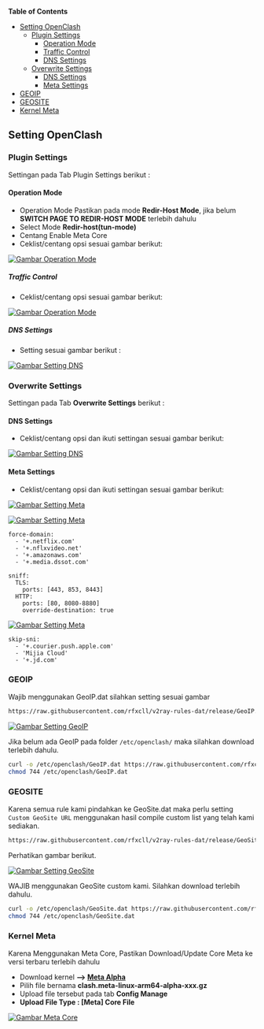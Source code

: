 **Table of Contents**

- [Setting OpenClash](#setting-openclash)
  - [Plugin Settings](#plugin-settings)
    - [Operation Mode](#operation-mode)
    - [Traffic Control](#traffic-control)
    - [DNS Settings](#dns-settings)
  - [Overwrite Settings](#overwrite-seettings)
    - [DNS Settings](#dns-settings)
    - [Meta Settings](#meta-settings)
- [GEOIP](#geoip)
- [GEOSITE](#geosite)
- [Kernel Meta](#kernel-meta)

## Setting OpenClash

### Plugin Settings

Settingan pada Tab Plugin Settings berikut :

#### Operation Mode

- Operation Mode Pastikan pada mode **Redir-Host Mode**, jika belum **SWITCH PAGE TO REDIR-HOST MODE** terlebih dahulu
- Select Mode **Redir-host(tun-mode)**
- Centang Enable Meta Core
- Ceklist/centang opsi sesuai gambar berikut:

[![Gambar Operation Mode](https://raw.githubusercontent.com/dantewrt/DanteWRT-Meta/main/images/operationmode.PNG "Operation Mode")](https://raw.githubusercontent.com/dantewrt/DanteWRT-Meta/main/images/operationmode.PNG)

##### Traffic Control

- Ceklist/centang opsi sesuai gambar berikut:

[![Gambar Operation Mode](https://raw.githubusercontent.com/dantewrt/DanteWRT-Meta/main/images/operationmode-2.PNG "Operation Mode")](https://raw.githubusercontent.com/dantewrt/DanteWRT-Meta/main/images/operationmode-2.PNG)

##### DNS Settings
- Setting sesuai gambar berikut :

[![Gambar Setting DNS](https://raw.githubusercontent.com/dantewrt/DanteWRT-Meta/main/images/dnssetting-1.PNG "Setting DNS")](https://raw.githubusercontent.com/dantewrt/DanteWRT-Meta/main/images/dnssetting-1.PNG)

### Overwrite Settings

Settingan pada Tab **Overwrite Settings** berikut :

#### DNS Settings

- Ceklist/centang opsi dan ikuti settingan sesuai gambar berikut:

[![Gambar Setting DNS](https://raw.githubusercontent.com/dantewrt/DanteWRT-Meta/main/images/dnssetting-2.PNG "Setting DNS")](https://raw.githubusercontent.com/dantewrt/DanteWRT-Meta/main/images/dnssetting-2.PNG)

#### Meta Settings

- Ceklist/centang opsi dan ikuti settingan sesuai gambar berikut:

[![Gambar Setting Meta](https://raw.githubusercontent.com/dantewrt/DanteWRT-Meta/main/images/metasetting-1.PNG "Setting Meta")](https://raw.githubusercontent.com/dantewrt/DanteWRT-Meta/main/images/metasetting-1.jpg)

[![Gambar Setting Meta](https://raw.githubusercontent.com/dantewrt/DanteWRT-Meta/main/images/metasetting-2.PNG "Setting Meta")](https://raw.githubusercontent.com/dantewrt/DanteWRT-Meta/main/images/metasetting-2.PNG)

```
force-domain:
  - '+.netflix.com'
  - '+.nflxvideo.net'
  - '+.amazonaws.com'
  - '+.media.dssot.com'
```

```
sniff:
  TLS:
    ports: [443, 853, 8443]
  HTTP:
    ports: [80, 8080-8880]
    override-destination: true
 ```
 
[![Gambar Setting Meta](https://raw.githubusercontent.com/dantewrt/DanteWRT-Meta/main/images/metasetting-3.PNG "Setting Meta")](https://raw.githubusercontent.com/dantewrt/DanteWRT-Meta/main/images/metasetting-3.PNG)

```
skip-sni:
  - '+.courier.push.apple.com'
  - 'Mijia Cloud'
  - '+.jd.com'
```
### GEOIP

Wajib menggunakan GeoIP.dat silahkan setting sesuai gambar

```sh
https://raw.githubusercontent.com/rfxcll/v2ray-rules-dat/release/GeoIP.dat
```

[![Gambar Setting GeoIP](https://raw.githubusercontent.com/rfxcll/open_meta/main/images/metasetting-3.jpg "Setting GeoIP")](https://raw.githubusercontent.com/rfxcll/open_meta/main/images/metasetting-3.jpg)

Jika belum ada GeoIP pada folder `/etc/openclash/` maka silahkan download terlebih dahulu.

```sh
curl -o /etc/openclash/GeoIP.dat https://raw.githubusercontent.com/rfxcll/v2ray-rules-dat/release/GeoIP.dat
chmod 744 /etc/openclash/GeoIP.dat
```

### GEOSITE

Karena semua rule kami pindahkan ke GeoSite.dat maka perlu setting `Custom GeoSite URL` menggunakan hasil compile custom list yang telah kami sediakan.

```sh
https://raw.githubusercontent.com/rfxcll/v2ray-rules-dat/release/GeoSite.dat
```

Perhatikan gambar berikut.

[![Gambar Setting GeoSite](https://raw.githubusercontent.com/rfxcll/open_meta/main/images/metasetting-4.jpg "Setting GeoSite")](https://raw.githubusercontent.com/rfxcll/open_meta/main/images/metasetting-4.jpg)

WAJIB menggunakan GeoSite custom kami. Silahkan download terlebih dahulu.

```sh
curl -o /etc/openclash/GeoSite.dat https://raw.githubusercontent.com/rfxcll/v2ray-rules-dat/release/GeoSite.dat
chmod 744 /etc/openclash/GeoSite.dat
```

### Kernel Meta

Karena Menggunakan Meta Core, Pastikan Download/Update Core Meta ke versi terbaru terlebih dahulu

- Download kernel **--> [Meta Alpha](https://github.com/MetaCubeX/Clash.Meta/releases/tag/Prerelease-Alpha)**
- Pilih file bernama **clash.meta-linux-arm64-alpha-xxx.gz**
- Upload file tersebut pada tab **Config Manage**
- **Upload File Type : [Meta] Core File**

[![Gambar Meta Core](https://raw.githubusercontent.com/dantewrt/DanteWRT-Meta/main/images/metacore.PNG "Meta Core")](https://raw.githubusercontent.com/dantewrt/DanteWRT-Meta/main/images/metacore.PNG)
